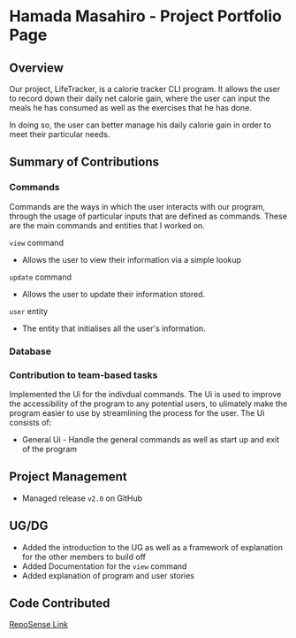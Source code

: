 # Hamada Masahiro - Project Portfolio Page

## Overview
Our project, LifeTracker, is a calorie tracker CLI program. It allows the user to record down their daily net calorie gain, where the user can input the meals
he has consumed as well as the exercises that he has done.

In doing so, the user can better manage his daily calorie gain in order to meet their particular needs.

## Summary of Contributions

### Commands
Commands are the ways in which the user interacts with our program, through the usage of particular inputs that are defined as commands.
These are the main commands and entities that I worked on.

`view` command
* Allows the user to view their information via a simple lookup

`update` command
* Allows the user to update their information stored.

`user` entity
* The entity that initialises all the user's information.

### Database

### Contribution to team-based tasks
Implemented  the Ui for the indivdual commands. The Ui is used to improve the accessibility of the program to any potential users,
to ulimately make the program easier to use by streamlining the process for the user. The Ui consists of:
* General Ui - Handle the general commands as well as start up and exit of the program

## Project Management
* Managed release `v2.0` on GitHub

## UG/DG
* Added the introduction to the UG as well as a framework of explanation for the other members to build off
* Added Documentation for the `view` command
* Added explanation of program and user stories

## Code Contributed
[RepoSense Link](https://nus-cs2113-ay2223s2.github.io/tp-dashboard/?search=&sort=groupTitle&sortWithin=title&timeframe=commit&mergegroup=&groupSelect=groupByRepos&breakdown=true&checkedFileTypes=docs~functional-code~test-code~other&since=2023-02-17&tabOpen=true&tabType=authorship&tabAuthor=Masahiro21&tabRepo=AY2223S2-CS2113-W15-1%2Ftp%5Bmaster%5D&authorshipIsMergeGroup=false&authorshipFileTypes=docs~functional-code~test-code&authorshipIsBinaryFileTypeChecked=false&authorshipIsIgnoredFilesChecked=false)
